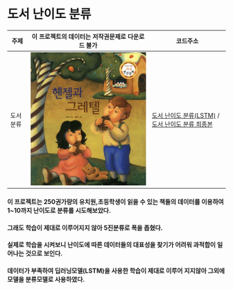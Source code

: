 # 도서 난이도 분류

<!-- <pre><code><pre/><code/>안에 코드를 넣으면 된다 -->
| 주제 |이 프로젝트의 데이터는 저작권문제로 다운로드 불가| 코드주소 |
|------|-----|----------|
|도서 분류|<img src="./img/캡처.JPG" width="100%" height="50%">|[도서 난이도 분류(LSTM)](https://github.com/kwong3528/Book-Difficulty-Classification/blob/master/%EC%B1%85%EC%9D%84%20%EB%82%9C%EC%9D%B4%EB%8F%84%EB%A1%9C%20%EB%B6%84%EB%A5%98%ED%95%B4%EB%B3%B4%EC%9E%90/%EC%9E%84%EB%B2%A0%EB%94%A9_%EC%B5%9C%EC%A2%85%EB%B3%B8.ipynb) / [도서 난이도 분류 최종본](https://github.com/kwong3528/Book-Difficulty-Classification/blob/master/%EC%B1%85%EC%9D%84%20%EB%82%9C%EC%9D%B4%EB%8F%84%EB%A1%9C%20%EB%B6%84%EB%A5%98%ED%95%B4%EB%B3%B4%EC%9E%90/%EB%8F%84%EC%84%9C%20%EB%82%9C%EC%9D%B4%EB%8F%84%20%EB%B6%84%EB%A5%98%20%EC%B5%9C%EC%A2%85%EB%B3%B8.ipynb)|

#### 이 프로젝트는 250권가량의 유치원,초등학생이 읽을 수 있는 책들의 데이터를 이용하여 1~10까지 난이도로 분류를 시도해보았다.
#### 그래도 학습이 제대로 이루어지지 않아 5진분류로 폭을 좁혔다.

#### 실제로 학습을 시켜보니 난이도에 따른 데이터들의 대표성을 찾기가 어려워 과적합이 일어나는 것으로 보인다.

#### 데이터가 부족하여 딥러닝모델(LSTM)을 사용한 학습이 제대로 이루어 지지않아 그외에 모델을 분류모델로 사용하였다.
